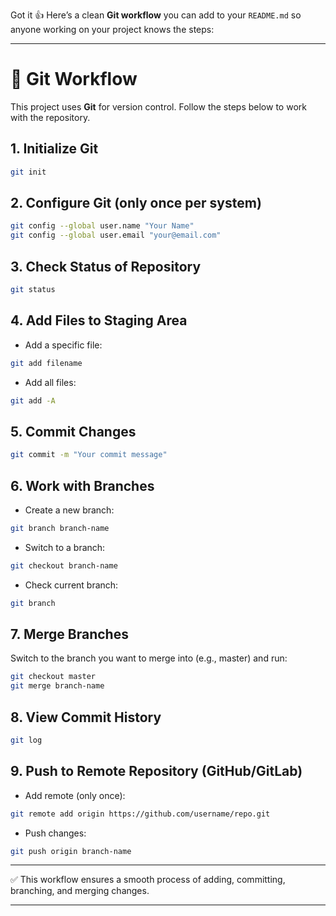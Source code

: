Got it 👍 Here’s a clean **Git workflow** you can add to your `README.md` so anyone working on your project knows the steps:

---

# 🚀 Git Workflow

This project uses **Git** for version control. Follow the steps below to work with the repository.

## 1. Initialize Git

```bash
git init
```

## 2. Configure Git (only once per system)

```bash
git config --global user.name "Your Name"
git config --global user.email "your@email.com"
```

## 3. Check Status of Repository

```bash
git status
```

## 4. Add Files to Staging Area

* Add a specific file:

```bash
git add filename
```

* Add all files:

```bash
git add -A
```

## 5. Commit Changes

```bash
git commit -m "Your commit message"
```

## 6. Work with Branches

* Create a new branch:

```bash
git branch branch-name
```

* Switch to a branch:

```bash
git checkout branch-name
```

* Check current branch:

```bash
git branch
```

## 7. Merge Branches

Switch to the branch you want to merge into (e.g., master) and run:

```bash
git checkout master
git merge branch-name
```

## 8. View Commit History

```bash
git log
```

## 9. Push to Remote Repository (GitHub/GitLab)

* Add remote (only once):

```bash
git remote add origin https://github.com/username/repo.git
```

* Push changes:

```bash
git push origin branch-name
```

---

✅ This workflow ensures a smooth process of adding, committing, branching, and merging changes.

---

